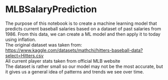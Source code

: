 # MLBSalaryPrediction
The purpose of this notebook is to create a machine learning model that predicts current baseball salaries based on a dataset of past salaries from 1986. From this data, we can create a ML model and then apply it to today using inflation. <br>
The original dataset was taken from: https://www.kaggle.com/datasets/mathchi/hitters-baseball-data?select=Hitters.csv <br>
All current player stats taken from official MLB website <br>
The dataset is rather small so our model may not be the most accurate, but it gives us a general idea of patterns and trends we see over time.
